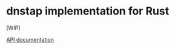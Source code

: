 dnstap implementation for Rust
==============================

[WIP]

[API documentation](https://jedisct1.github.io/rust-dnstap/target/doc/dnstap/)
